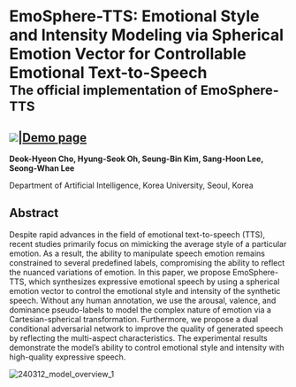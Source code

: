 # EmoSphere-TTS: Emotional Style and Intensity Modeling via Spherical Emotion Vector for Controllable Emotional Text-to-Speech <br><sub>The official implementation of EmoSphere-TTS</sub>
##  <a src="https://img.shields.io/badge/cs.CV-2406.07803-b31b1b?logo=arxiv&logoColor=red" href="https://arxiv.org/abs/2406.07803"> <img src="https://img.shields.io/badge/cs.CV-2406.07803-b31b1b?logo=arxiv&logoColor=red"></a>|[Demo page](https://emosphere-tts.github.io/)

**Deok-Hyeon Cho, Hyung-Seok Oh, Seung-Bin Kim, Sang-Hoon Lee, Seong-Whan Lee**

Department of Artificial Intelligence, Korea University, Seoul, Korea  

## Abstract
Despite rapid advances in the field of emotional text-to-speech (TTS), recent studies primarily focus on mimicking the average style of a particular emotion. As a result, the ability to manipulate speech emotion remains constrained to several predefined labels, compromising the ability to reflect the nuanced variations of emotion. In this paper, we propose EmoSphere-TTS, which synthesizes expressive emotional speech by using a spherical emotion vector to control the emotional style and intensity of the synthetic speech. Without any human annotation, we use the arousal, valence, and dominance pseudo-labels to model the complex nature of emotion via a Cartesian-spherical transformation. Furthermore, we propose a dual conditional adversarial network to improve the quality of generated speech by reflecting the multi-aspect characteristics. The experimental results demonstrate the model’s ability to control emotional style and intensity with high-quality expressive speech.

![240312_model_overview_1](https://github.com/Choddeok/EmoSphere-TTS/assets/77186350/913610da-bfcc-4e60-b8fe-c1172b8dc154)
